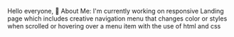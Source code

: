 Hello everyone,
💫 About Me:
I'm currently working on responsive Landing page which includes creative navigation menu that changes color or styles  when scrolled or hovering over a menu item with the use of html and css
